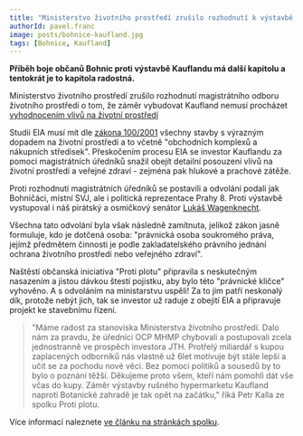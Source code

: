 ```yaml
---
title: "Ministerstvo životního prostředí zrušilo rozhodnutí k výstavbě Kauflandu"
authorId: pavel.franc
image: posts/bohnice-kaufland.jpg
tags: [Bohnice, Kaufland]
---
```


**Příběh boje občanů Bohnic proti výstavbě Kauflandu má další kapitolu a tentokrát je to kapitola radostná.**

Ministerstvo životního prostředí zrušilo rozhodnutí magistrátního odboru životního prostředí o tom, že záměr vybudovat Kaufland nemusí procházet [vyhodnocením vlivů na životní prostředí](https://cs.wikipedia.org/wiki/Vyhodnocen%C3%AD_vliv%C5%AF_na_%C5%BEivotn%C3%AD_prost%C5%99ed%C3%AD)

Studii EIA musí mít dle [zákona 100/2001](https://www.zakonyprolidi.cz/cs/2001-100) všechny stavby s výrazným dopadem na životní prostředí a to včetně "obchodních komplexů a nákupních středisek". Přeskočením procesu EIA se investor Kauflandu za pomoci magistrátních úředníků snažil obejít detailní posouzení vlivů na životní prostředí a veřejné zdraví - zejména pak hlukové a prachové zátěže.

Proti rozhodnutí magistrátních úředníků se postavili a odvolání podali jak Bohničáci, místní SVJ, ale i politická reprezentace Prahy 8. Proti výstavbě vystupoval i náš pirátský a osmičkový senátor
[Lukáš Wagenknecht](https://praha8.pirati.cz/aktuality/2-wagenknecht-zamer-vystavbu-kauflandu-povazuji-za-neprijatelny.html).

Všechna tato odvolání byla však následně zamítnuta, jelikož zákon jasně formuluje, kdo je dotčená osoba: "právnická osoba soukromého práva, jejímž předmětem činnosti je podle zakladatelského právního jednání ochrana životního prostředí nebo veřejného zdraví".

Naštěstí občanská iniciativa "Proti plotu" připravila s neskutečným nasazením a jistou dávkou štestí pojistku, aby bylo této "právnické kličce" vyhověno. A s odvoláním na ministarstvu uspěli! Za to jim patří neskonalý dík, protože nebýt jich, tak se investor už raduje z obejití EIA a připravuje projekt ke stavebnímu řízení.

>"Máme radost za stanoviska Ministerstva životního prostředí. Dalo nám za pravdu, že úředníci OCP MHMP chybovali a postupovali zcela jednostranně ve prospěch investora JTH. Protřelý miliardář s kupou zaplacených odborníků nás vlastně už 6let motivuje být stále lepší a učit se za pochodu nové věci. Bez pomoci politiků a sousedů by to bylo o poznání těžší. Děkujeme proto všem, kteří nám pomohli dát vše včas do kupy. Záměr výstavby rušného hypermarketu Kaufland naproti Botanické zahradě je tak opět na začátku," říká Petr Kalla ze spolku Proti plotu.

Více informací naleznete [ve článku na stránkách spolku](https://protiplotu.wordpress.com/2023/01/13/ministerstvo-zivotniho-prostredi-nam-dalo-za-pravdu-zrusilo-rozhodnuti-eia-ke-kauflandu-a-vraci-jej-na-magistrat-k-novemu-projednani/).



